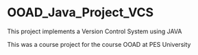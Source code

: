 # OOAD_Java_Project_VCS

This project implements a Version Control System using JAVA

This was a course project for the course OOAD at PES University
